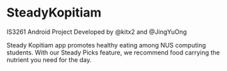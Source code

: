 # SteadyKopitiam
IS3261 Android Project
Developed by @kitx2 and @JingYuOng

Steady Kopitiam app promotes healthy eating among NUS computing students. With our Steady Picks feature, we recommend food carrying the nutrient you need for the day. 
